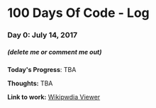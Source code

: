 # 100 Days Of Code - Log

### Day 0: July 14, 2017
##### (delete me or comment me out)

**Today's Progress**: TBA

**Thoughts:** TBA

**Link to work:** [Wikipwdia Viewer](https://codepen.io/tiagovalverde/full/JJzmPq/)

